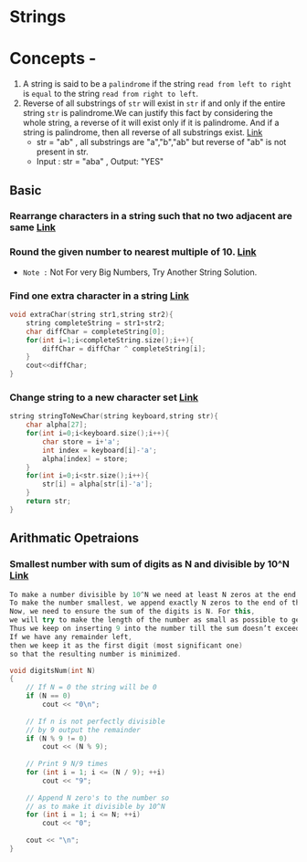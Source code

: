 # Strings

# Concepts -
1. A string is said to be a `palindrome` if the string `read from left to right` is `equal` to the string `read from right to left`.
2. Reverse of all substrings of `str` will exist in `str` if and only if the entire string `str` is palindrome.We can justify this fact by considering the whole string, a reverse of it will exist only if it is palindrome. And if a string is palindrome, then all reverse of all substrings exist. [Link](https://www.geeksforgeeks.org/perfect-reversible-string/)
	- str = "ab" , all substrings are "a","b","ab" but reverse of "ab" is not present in str.
	- Input : str = "aba" , Output: "YES"

## Basic
### Rearrange characters in a string such that no two adjacent are same [Link](https://www.geeksforgeeks.org/rearrange-characters-string-no-two-adjacent/) 

### Round the given number to nearest multiple of 10.  [Link](https://www.geeksforgeeks.org/round-the-given-number-to-nearest-multiple-of-10/)
- `Note :` Not For very Big Numbers, Try Another String Solution.

### Find one extra character in a string [Link](https://www.geeksforgeeks.org/find-one-extra-character-string/)
```cpp
void extraChar(string str1,string str2){
	string completeString = str1+str2;
	char diffChar = completeString[0];
	for(int i=1;i<completeString.size();i++){
		diffChar = diffChar ^ completeString[i];
	}
	cout<<diffChar;
}
```
### Change string to a new character set [Link](https://www.geeksforgeeks.org/find-one-extra-character-string/)
```cpp
string stringToNewChar(string keyboard,string str){
	char alpha[27];
	for(int i=0;i<keyboard.size();i++){
		char store = i+'a';
		int index = keyboard[i]-'a';
		alpha[index] = store;
	}
	for(int i=0;i<str.size();i++){
		str[i] = alpha[str[i]-'a'];
	}
	return str;
}
```


## Arithmatic Opetraions
### Smallest number with sum of digits as N and divisible by 10^N [Link](https://www.geeksforgeeks.org/smallest-number-sum-digits-n-divisible-10n/)

```cpp
To make a number divisible by 10^N we need at least N zeros at the end of the number. 
To make the number smallest, we append exactly N zeros to the end of the number. 
Now, we need to ensure the sum of the digits is N. For this, 
we will try to make the length of the number as small as possible to get the answer. 
Thus we keep on inserting 9 into the number till the sum doesn’t exceed N. 
If we have any remainder left, 
then we keep it as the first digit (most significant one) 
so that the resulting number is minimized.
```

```cpp
void digitsNum(int N)
{
    // If N = 0 the string will be 0
    if (N == 0)
        cout << "0\n";
     
    // If n is not perfectly divisible
    // by 9 output the remainder
    if (N % 9 != 0)
        cout << (N % 9);
     
    // Print 9 N/9 times
    for (int i = 1; i <= (N / 9); ++i)
        cout << "9";
     
    // Append N zero's to the number so
    // as to make it divisible by 10^N
    for (int i = 1; i <= N; ++i)
        cout << "0";
     
    cout << "\n";
}
```

